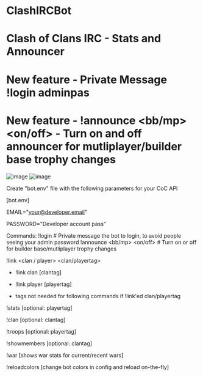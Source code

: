 # ClashIRCBot
# Clash of Clans IRC - Stats and Announcer
# New feature - Private Message !login adminpas
# New feature - !announce <bb/mp> <on/off> - Turn on and off announcer for mutliplayer/builder base trophy changes

![image](https://i.imgur.com/J1w8zaD.png)
![image](https://pbs.twimg.com/media/F9K2TLNWsAAnRbh?format=png&name=medium)

Create "bot.env" file with the following parameters for your CoC API

[bot.env]


EMAIL="your@developer.email"

PASSWORD="Developer account pass"


Commands:
!login <adminpass> # Private message the bot to login, to avoid people seeing your admin password
!announce <bb/mp> <on/off> # Turn on or off for builder base/mutliplayer trophy changes

!link <clan / player> <clan/playertag>
   - !link clan [clantag]
   - !link player [playertag]
    
- tags not needed for following commands if !link'ed clan/playertag
  
!stats [optional: playertag]

!clan [optional: clantag]

!troops [optional: playertag]

!showmembers [optional: clantag]

!war [shows war stats for current/recent wars]

!reloadcolors [change bot colors in config and reload on-the-fly]
